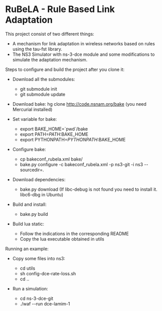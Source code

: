 RuBeLA - Rule Based Link Adaptation
======

This project consist of two different things:
- A mechanism for link adaptation in wireless networks based on rules using the tau-fst library.
- The NS3 Simulator with ns-3-dce module and some modifications to simulate the adaptation mechanism.

Steps to configure and build the project after you clone it:

- Download all the submodules:
  - git submodule init
  - git submodule update

- Download bake: 
  hg clone http://code.nsnam.org/bake (you need Mercurial installed)

- Set variable for bake:
  - export BAKE_HOME=\`pwd\`/bake
  - export PATH=$PATH:$BAKE_HOME
  - export PYTHONPATH=$PYTHONPATH:$BAKE_HOME

- Configure bake:
  - cp bakeconf_rubela.xml bake/
  - bake.py configure -c bakeconf_rubela.xml -p ns3-git -i ns3 --sourcedir=.
  
- Download dependencies:
  - bake.py download
  (If libc-debug is not found you need to install it. libc6-dbg in Ubuntu)

- Build and install:
  - bake.py build
  
- Build lua static:
  - Follow the indications in the corresponding README
  - Copy the lua executable obtained in utils

Running an example:

- Copy some files into ns3:
  - cd utils
  - sh config-dce-rate-loss.sh
  - cd ..

- Run a simulation:
  - cd ns-3-dce-git
  - ./waf --run dce-lamim-1
  

  
